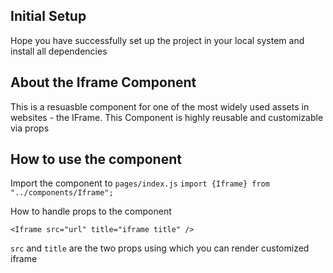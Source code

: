## Initial Setup

Hope you have successfully set up the project in your local system and install all dependencies

## About the Iframe Component

This is a resuasble component for one of the most widely used assets in websites - the IFrame. This Component is highly reusable and customizable via props

## How to use the component

Import the component to `pages/index.js`
`import {Iframe} from "../components/Iframe";`

How to handle props to the component

```
<Iframe src="url" title="iframe title" />
```

`src` and `title` are the two props using which you can render customized iframe
